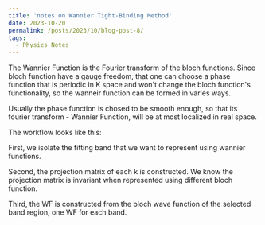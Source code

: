 ```yaml
---
title: 'notes on Wannier Tight-Binding Method'
date: 2023-10-20
permalink: /posts/2023/10/blog-post-8/
tags:
  - Physics Notes
---
```


The Wannier Function is the Fourier transform of the bloch functions. Since bloch function have a gauge freedom, that one can choose a phase function that is periodic in K space and won't change the bloch function's functionality, so the wanneir function can be formed in varies ways.

Usually the phase function is chosed to be smooth enough, so that its fourier transform - Wannier Function, will be at most localized in real space.

The workflow looks like this:

First, we isolate the fitting band that we want to represent using wannier functions.

Second, the projection matrix of each k is constructed. We know the projection matrix is invariant when represented using different bloch function.

Third, the WF is constructed from the bloch wave function of the selected band region, one WF for each band.


